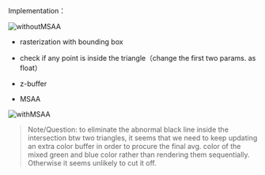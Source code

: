 Implementation：

![withoutMSAA](C:\Users\yzq\Desktop\CG\GAMES101\Homework2\submission\withoutMSAA.png)

- rasterization with bounding box

- check if any point is inside the triangle（change the first two params. as float）
- z-buffer
- MSAA 

![withMSAA](C:\Users\yzq\Desktop\CG\GAMES101\Homework2\submission\withMSAA.png)

> Note/Question: to eliminate the abnormal black line inside the intersection btw two triangles, it seems that we need to keep updating an extra color buffer in order to procure the final avg. color of the mixed green and blue color rather than rendering them sequentially. Otherwise it seems unlikely to cut it off. 
